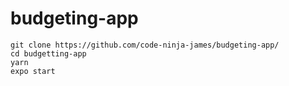 # budgeting-app
`git clone https://github.com/code-ninja-james/budgeting-app/`<br>
`cd budgetting-app`<br>
`yarn`<br>
`expo start`

